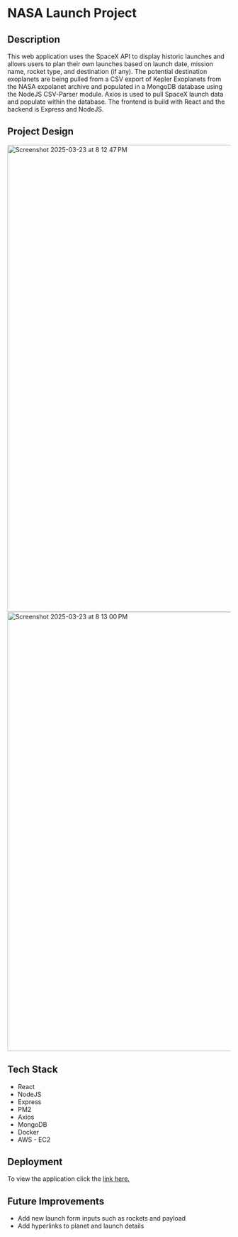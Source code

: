 # NASA Launch Project

## Description

This web application uses the SpaceX API to display historic launches and allows users to plan their own launches based on launch date, mission name, rocket type, and destination (if any). The potential destination exoplanets are being pulled from a CSV export of Kepler Exoplanets from the NASA expolanet archive and populated in a MongoDB database using the NodeJS CSV-Parser module. Axios is used to pull SpaceX launch data and populate within the database. The frontend is build with React and the backend is Express and NodeJS.

## Project Design

<img width="1051" alt="Screenshot 2025-03-23 at 8 12 47 PM" src="https://github.com/user-attachments/assets/36551373-abbe-4e74-9c32-bb6535b5b60e" />
<img width="988" alt="Screenshot 2025-03-23 at 8 13 00 PM" src="https://github.com/user-attachments/assets/3e349379-90b7-44af-8d86-874e438e9b58" />


## Tech Stack

- React
- NodeJS
- Express
- PM2
- Axios
- MongoDB
- Docker
- AWS - EC2

## Deployment

To view the application click the <a href="http://18.116.74.45:8000/launch">link here.</a>
  
## Future Improvements

- Add new launch form inputs such as rockets and payload
- Add hyperlinks to planet and launch details

